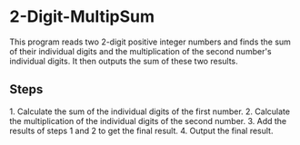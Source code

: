 # 2-Digit-MultipSum
This program reads two 2-digit positive integer numbers and finds the sum of their individual digits and the multiplication of the second number's individual digits. It then outputs the sum of these two results.

<h2>Steps</h2>
1. Calculate the sum of the individual digits of the first number.
2. Calculate the multiplication of the individual digits of the second number.
3. Add the results of steps 1 and 2 to get the final result.
4. Output the final result.
